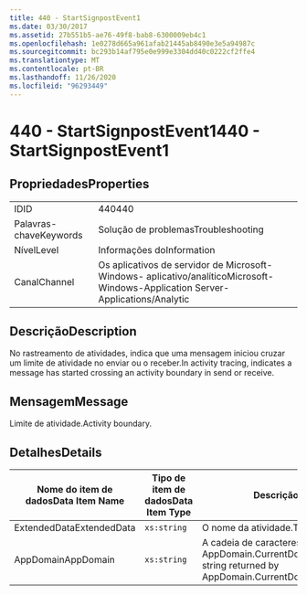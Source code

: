 ```yaml
---
title: 440 - StartSignpostEvent1
ms.date: 03/30/2017
ms.assetid: 27b551b5-ae76-49f8-bab8-6300009eb4c1
ms.openlocfilehash: 1e0278d665a961afab21445ab8490e3e5a94987c
ms.sourcegitcommit: bc293b14af795e0e999e3304dd40c0222cf2ffe4
ms.translationtype: MT
ms.contentlocale: pt-BR
ms.lasthandoff: 11/26/2020
ms.locfileid: "96293449"
---
```

# <a name="440---startsignpostevent1"></a><span data-ttu-id="a99f3-102">440 - StartSignpostEvent1</span><span class="sxs-lookup"><span data-stu-id="a99f3-102">440 - StartSignpostEvent1</span></span>

## <a name="properties"></a><span data-ttu-id="a99f3-103">Propriedades</span><span class="sxs-lookup"><span data-stu-id="a99f3-103">Properties</span></span>  
  
|||  
|-|-|  
|<span data-ttu-id="a99f3-104">ID</span><span class="sxs-lookup"><span data-stu-id="a99f3-104">ID</span></span>|<span data-ttu-id="a99f3-105">440</span><span class="sxs-lookup"><span data-stu-id="a99f3-105">440</span></span>|  
|<span data-ttu-id="a99f3-106">Palavras-chave</span><span class="sxs-lookup"><span data-stu-id="a99f3-106">Keywords</span></span>|<span data-ttu-id="a99f3-107">Solução de problemas</span><span class="sxs-lookup"><span data-stu-id="a99f3-107">Troubleshooting</span></span>|  
|<span data-ttu-id="a99f3-108">Nível</span><span class="sxs-lookup"><span data-stu-id="a99f3-108">Level</span></span>|<span data-ttu-id="a99f3-109">Informações do</span><span class="sxs-lookup"><span data-stu-id="a99f3-109">Information</span></span>|  
|<span data-ttu-id="a99f3-110">Canal</span><span class="sxs-lookup"><span data-stu-id="a99f3-110">Channel</span></span>|<span data-ttu-id="a99f3-111">Os aplicativos de servidor de Microsoft-Windows- aplicativo/analítico</span><span class="sxs-lookup"><span data-stu-id="a99f3-111">Microsoft-Windows-Application Server-Applications/Analytic</span></span>|  
  
## <a name="description"></a><span data-ttu-id="a99f3-112">Descrição</span><span class="sxs-lookup"><span data-stu-id="a99f3-112">Description</span></span>  

 <span data-ttu-id="a99f3-113">No rastreamento de atividades, indica que uma mensagem iniciou cruzar um limite de atividade no enviar ou o receber.</span><span class="sxs-lookup"><span data-stu-id="a99f3-113">In activity tracing, indicates a message has started crossing an activity boundary in send or receive.</span></span>  
  
## <a name="message"></a><span data-ttu-id="a99f3-114">Mensagem</span><span class="sxs-lookup"><span data-stu-id="a99f3-114">Message</span></span>  

 <span data-ttu-id="a99f3-115">Limite de atividade.</span><span class="sxs-lookup"><span data-stu-id="a99f3-115">Activity boundary.</span></span>  
  
## <a name="details"></a><span data-ttu-id="a99f3-116">Detalhes</span><span class="sxs-lookup"><span data-stu-id="a99f3-116">Details</span></span>  
  
|<span data-ttu-id="a99f3-117">Nome do item de dados</span><span class="sxs-lookup"><span data-stu-id="a99f3-117">Data Item Name</span></span>|<span data-ttu-id="a99f3-118">Tipo de item de dados</span><span class="sxs-lookup"><span data-stu-id="a99f3-118">Data Item Type</span></span>|<span data-ttu-id="a99f3-119">Descrição</span><span class="sxs-lookup"><span data-stu-id="a99f3-119">Description</span></span>|  
|--------------------|--------------------|-----------------|  
|<span data-ttu-id="a99f3-120">ExtendedData</span><span class="sxs-lookup"><span data-stu-id="a99f3-120">ExtendedData</span></span>|`xs:string`|<span data-ttu-id="a99f3-121">O nome da atividade.</span><span class="sxs-lookup"><span data-stu-id="a99f3-121">The name of the activity.</span></span>|  
|<span data-ttu-id="a99f3-122">AppDomain</span><span class="sxs-lookup"><span data-stu-id="a99f3-122">AppDomain</span></span>|`xs:string`|<span data-ttu-id="a99f3-123">A cadeia de caracteres retornada por AppDomain.CurrentDomain.FriendlyName.</span><span class="sxs-lookup"><span data-stu-id="a99f3-123">The string returned by AppDomain.CurrentDomain.FriendlyName.</span></span>|
